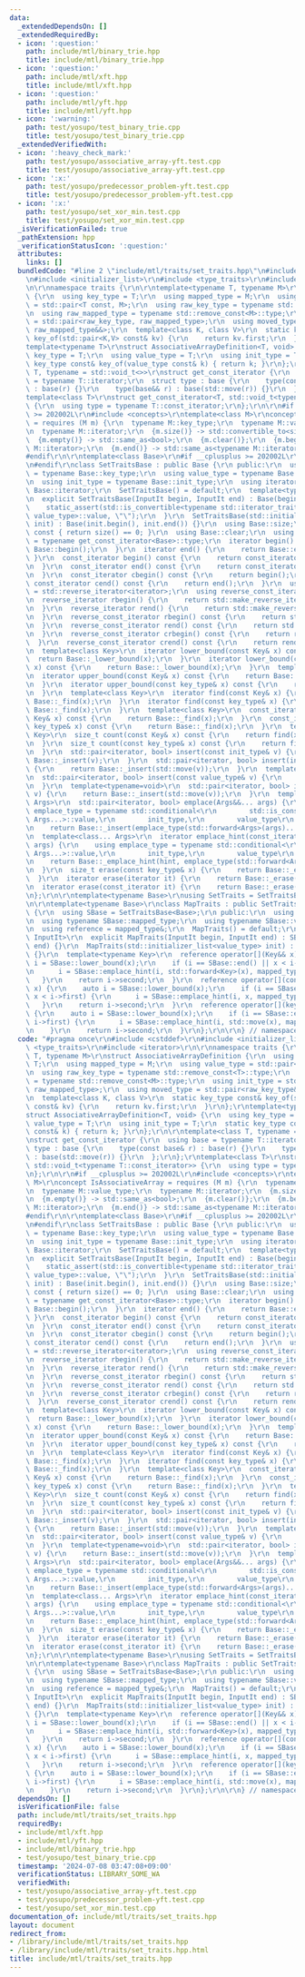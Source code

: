 ```yaml
---
data:
  _extendedDependsOn: []
  _extendedRequiredBy:
  - icon: ':question:'
    path: include/mtl/binary_trie.hpp
    title: include/mtl/binary_trie.hpp
  - icon: ':question:'
    path: include/mtl/xft.hpp
    title: include/mtl/xft.hpp
  - icon: ':question:'
    path: include/mtl/yft.hpp
    title: include/mtl/yft.hpp
  - icon: ':warning:'
    path: test/yosupo/test_binary_trie.cpp
    title: test/yosupo/test_binary_trie.cpp
  _extendedVerifiedWith:
  - icon: ':heavy_check_mark:'
    path: test/yosupo/associative_array-yft.test.cpp
    title: test/yosupo/associative_array-yft.test.cpp
  - icon: ':x:'
    path: test/yosupo/predecessor_problem-yft.test.cpp
    title: test/yosupo/predecessor_problem-yft.test.cpp
  - icon: ':x:'
    path: test/yosupo/set_xor_min.test.cpp
    title: test/yosupo/set_xor_min.test.cpp
  _isVerificationFailed: true
  _pathExtension: hpp
  _verificationStatusIcon: ':question:'
  attributes:
    links: []
  bundledCode: "#line 2 \"include/mtl/traits/set_traits.hpp\"\n#include <cstddef>\r\
    \n#include <initializer_list>\r\n#include <type_traits>\r\n#include <iterator>\r\
    \n\r\nnamespace traits {\r\n\r\ntemplate<typename T, typename M>\r\nstruct AssociativeArrayDefinition\
    \ {\r\n  using key_type = T;\r\n  using mapped_type = M;\r\n  using value_type\
    \ = std::pair<T const, M>;\r\n  using raw_key_type = typename std::remove_const<T>::type;\r\
    \n  using raw_mapped_type = typename std::remove_const<M>::type;\r\n  using init_type\
    \ = std::pair<raw_key_type, raw_mapped_type>;\r\n  using moved_type = std::pair<raw_key_type&&,\
    \ raw_mapped_type&&>;\r\n  template<class K, class V>\r\n  static key_type const&\
    \ key_of(std::pair<K,V> const& kv) {\r\n    return kv.first;\r\n  }\r\n};\r\n\
    template<typename T>\r\nstruct AssociativeArrayDefinition<T, void> {\r\n  using\
    \ key_type = T;\r\n  using value_type = T;\r\n  using init_type = T;\r\n  static\
    \ key_type const& key_of(value_type const& k) { return k; }\r\n};\r\n\r\ntemplate<class\
    \ T, typename = std::void_t<>>\r\nstruct get_const_iterator {\r\n  using base\
    \ = typename T::iterator;\r\n  struct type : base {\r\n    type(const base& r)\
    \ : base(r) {}\r\n    type(base&& r) : base(std::move(r)) {}\r\n  };\r\n};\r\n\
    template<class T>\r\nstruct get_const_iterator<T, std::void_t<typename T::const_iterator>>\
    \ {\r\n  using type = typename T::const_iterator;\r\n};\r\n\r\n#if __cplusplus\
    \ >= 202002L\r\n#include <concepts>\r\ntemplate<class M>\r\nconcept IsAssociativeArray\
    \ = requires (M m) {\r\n  typename M::key_type;\r\n  typename M::value_type;\r\
    \n  typename M::iterator;\r\n  {m.size()} -> std::convertible_to<size_t>;\r\n\
    \  {m.empty()} -> std::same_as<bool>;\r\n  {m.clear()};\r\n  {m.begin()} -> std::same_as<typename\
    \ M::iterator>;\r\n  {m.end()} -> std::same_as<typename M::iterator>;\r\n};\r\n\
    #endif\r\n\r\ntemplate<class Base>\r\n#if __cplusplus >= 202002L\r\nrequires IsAssociativeArray<Base>\r\
    \n#endif\r\nclass SetTraitsBase : public Base {\r\n public:\r\n  using key_type\
    \ = typename Base::key_type;\r\n  using value_type = typename Base::value_type;\r\
    \n  using init_type = typename Base::init_type;\r\n  using iterator = typename\
    \ Base::iterator;\r\n  SetTraitsBase() = default;\r\n  template<typename InputIt>\r\
    \n  explicit SetTraitsBase(InputIt begin, InputIt end) : Base(begin, end) {\r\n\
    \    static_assert(std::is_convertible<typename std::iterator_traits<InputIt>::value_type,\
    \ value_type>::value, \"\");\r\n  }\r\n  SetTraitsBase(std::initializer_list<value_type>\
    \ init) : Base(init.begin(), init.end()) {}\r\n  using Base::size;\r\n  bool empty()\
    \ const { return size() == 0; }\r\n  using Base::clear;\r\n  using const_iterator\
    \ = typename get_const_iterator<Base>::type;\r\n  iterator begin() {\r\n    return\
    \ Base::begin();\r\n  }\r\n  iterator end() {\r\n    return Base::end();\r\n \
    \ }\r\n  const_iterator begin() const {\r\n    return const_iterator(Base::begin());\r\
    \n  }\r\n  const_iterator end() const {\r\n    return const_iterator(Base::end());\r\
    \n  }\r\n  const_iterator cbegin() const {\r\n    return begin();\r\n  }\r\n \
    \ const_iterator cend() const {\r\n    return end();\r\n  }\r\n  using reverse_iterator\
    \ = std::reverse_iterator<iterator>;\r\n  using reverse_const_iterator = std::reverse_iterator<const_iterator>;\r\
    \n  reverse_iterator rbegin() {\r\n    return std::make_reverse_iterator(end());\r\
    \n  }\r\n  reverse_iterator rend() {\r\n    return std::make_reverse_iterator(begin());\r\
    \n  }\r\n  reverse_const_iterator rbegin() const {\r\n    return std::make_reverse_iterator(end());\r\
    \n  }\r\n  reverse_const_iterator rend() const {\r\n    return std::make_reverse_iterator(begin());\r\
    \n  }\r\n  reverse_const_iterator crbegin() const {\r\n    return rbegin();\r\n\
    \  }\r\n  reverse_const_iterator crend() const {\r\n    return rend();\r\n  }\r\
    \n  template<class Key>\r\n  iterator lower_bound(const Key& x) const {\r\n  \
    \  return Base::_lower_bound(x);\r\n  }\r\n  iterator lower_bound(const key_type&\
    \ x) const {\r\n    return Base::_lower_bound(x);\r\n  }\r\n  template<class Key>\r\
    \n  iterator upper_bound(const Key& x) const {\r\n    return Base::_upper_bound(x);\r\
    \n  }\r\n  iterator upper_bound(const key_type& x) const {\r\n    return Base::_upper_bound(x);\r\
    \n  }\r\n  template<class Key>\r\n  iterator find(const Key& x) {\r\n    return\
    \ Base::_find(x);\r\n  }\r\n  iterator find(const key_type& x) {\r\n    return\
    \ Base::_find(x);\r\n  }\r\n  template<class Key>\r\n  const_iterator find(const\
    \ Key& x) const {\r\n    return Base::_find(x);\r\n  }\r\n  const_iterator find(const\
    \ key_type& x) const {\r\n    return Base::_find(x);\r\n  }\r\n  template<class\
    \ Key>\r\n  size_t count(const Key& x) const {\r\n    return find(x) != end();\r\
    \n  }\r\n  size_t count(const key_type& x) const {\r\n    return find(x) != end();\r\
    \n  }\r\n  std::pair<iterator, bool> insert(const init_type& v) {\r\n    return\
    \ Base::_insert(v);\r\n  }\r\n  std::pair<iterator, bool> insert(init_type&& v)\
    \ {\r\n    return Base::_insert(std::move(v));\r\n  }\r\n  template<typename=void>\r\
    \n  std::pair<iterator, bool> insert(const value_type& v) {\r\n    return Base::_insert(v);\r\
    \n  }\r\n  template<typename=void>\r\n  std::pair<iterator, bool> insert(value_type&&\
    \ v) {\r\n    return Base::_insert(std::move(v));\r\n  }\r\n  template<class...\
    \ Args>\r\n  std::pair<iterator, bool> emplace(Args&&... args) {\r\n    using\
    \ emplace_type = typename std::conditional<\r\n        std::is_constructible<init_type,\
    \ Args...>::value,\r\n        init_type,\r\n        value_type\r\n    >::type;\r\
    \n    return Base::_insert(emplace_type(std::forward<Args>(args)...));\r\n  }\r\
    \n  template<class... Args>\r\n  iterator emplace_hint(const_iterator hint, Args&&...\
    \ args) {\r\n    using emplace_type = typename std::conditional<\r\n        std::is_constructible<init_type,\
    \ Args...>::value,\r\n        init_type,\r\n        value_type\r\n    >::type;\r\
    \n    return Base::_emplace_hint(hint, emplace_type(std::forward<Args>(args)...));\r\
    \n  }\r\n  size_t erase(const key_type& x) {\r\n    return Base::_erase(x);\r\n\
    \  }\r\n  iterator erase(iterator it) {\r\n    return Base::_erase(it);\r\n  }\r\
    \n  iterator erase(const_iterator it) {\r\n    return Base::_erase(it);\r\n  }\r\
    \n};\r\n\r\ntemplate<typename Base>\r\nusing SetTraits = SetTraitsBase<Base>;\r\
    \n\r\ntemplate<typename Base>\r\nclass MapTraits : public SetTraitsBase<Base>\
    \ {\r\n  using SBase = SetTraitsBase<Base>;\r\n public:\r\n  using typename SBase::key_type;\r\
    \n  using typename SBase::mapped_type;\r\n  using typename SBase::value_type;\r\
    \n  using reference = mapped_type&;\r\n  MapTraits() = default;\r\n  template<typename\
    \ InputIt>\r\n  explicit MapTraits(InputIt begin, InputIt end) : SBase(begin,\
    \ end) {}\r\n  MapTraits(std::initializer_list<value_type> init) : SBase(init)\
    \ {}\r\n  template<typename Key>\r\n  reference operator[](Key&& x) {\r\n    auto\
    \ i = SBase::lower_bound(x);\r\n    if (i == SBase::end() || x < i->first) {\r\
    \n      i = SBase::emplace_hint(i, std::forward<Key>(x), mapped_type());\r\n \
    \   }\r\n    return i->second;\r\n  }\r\n  reference operator[](const key_type&\
    \ x) {\r\n    auto i = SBase::lower_bound(x);\r\n    if (i == SBase::end() ||\
    \ x < i->first) {\r\n      i = SBase::emplace_hint(i, x, mapped_type());\r\n \
    \   }\r\n    return i->second;\r\n  }\r\n  reference operator[](key_type&& x)\
    \ {\r\n    auto i = SBase::lower_bound(x);\r\n    if (i == SBase::end() || x <\
    \ i->first) {\r\n      i = SBase::emplace_hint(i, std::move(x), mapped_type());\r\
    \n    }\r\n    return i->second;\r\n  }\r\n};\r\n\r\n} // namespace traits\n"
  code: "#pragma once\r\n#include <cstddef>\r\n#include <initializer_list>\r\n#include\
    \ <type_traits>\r\n#include <iterator>\r\n\r\nnamespace traits {\r\n\r\ntemplate<typename\
    \ T, typename M>\r\nstruct AssociativeArrayDefinition {\r\n  using key_type =\
    \ T;\r\n  using mapped_type = M;\r\n  using value_type = std::pair<T const, M>;\r\
    \n  using raw_key_type = typename std::remove_const<T>::type;\r\n  using raw_mapped_type\
    \ = typename std::remove_const<M>::type;\r\n  using init_type = std::pair<raw_key_type,\
    \ raw_mapped_type>;\r\n  using moved_type = std::pair<raw_key_type&&, raw_mapped_type&&>;\r\
    \n  template<class K, class V>\r\n  static key_type const& key_of(std::pair<K,V>\
    \ const& kv) {\r\n    return kv.first;\r\n  }\r\n};\r\ntemplate<typename T>\r\n\
    struct AssociativeArrayDefinition<T, void> {\r\n  using key_type = T;\r\n  using\
    \ value_type = T;\r\n  using init_type = T;\r\n  static key_type const& key_of(value_type\
    \ const& k) { return k; }\r\n};\r\n\r\ntemplate<class T, typename = std::void_t<>>\r\
    \nstruct get_const_iterator {\r\n  using base = typename T::iterator;\r\n  struct\
    \ type : base {\r\n    type(const base& r) : base(r) {}\r\n    type(base&& r)\
    \ : base(std::move(r)) {}\r\n  };\r\n};\r\ntemplate<class T>\r\nstruct get_const_iterator<T,\
    \ std::void_t<typename T::const_iterator>> {\r\n  using type = typename T::const_iterator;\r\
    \n};\r\n\r\n#if __cplusplus >= 202002L\r\n#include <concepts>\r\ntemplate<class\
    \ M>\r\nconcept IsAssociativeArray = requires (M m) {\r\n  typename M::key_type;\r\
    \n  typename M::value_type;\r\n  typename M::iterator;\r\n  {m.size()} -> std::convertible_to<size_t>;\r\
    \n  {m.empty()} -> std::same_as<bool>;\r\n  {m.clear()};\r\n  {m.begin()} -> std::same_as<typename\
    \ M::iterator>;\r\n  {m.end()} -> std::same_as<typename M::iterator>;\r\n};\r\n\
    #endif\r\n\r\ntemplate<class Base>\r\n#if __cplusplus >= 202002L\r\nrequires IsAssociativeArray<Base>\r\
    \n#endif\r\nclass SetTraitsBase : public Base {\r\n public:\r\n  using key_type\
    \ = typename Base::key_type;\r\n  using value_type = typename Base::value_type;\r\
    \n  using init_type = typename Base::init_type;\r\n  using iterator = typename\
    \ Base::iterator;\r\n  SetTraitsBase() = default;\r\n  template<typename InputIt>\r\
    \n  explicit SetTraitsBase(InputIt begin, InputIt end) : Base(begin, end) {\r\n\
    \    static_assert(std::is_convertible<typename std::iterator_traits<InputIt>::value_type,\
    \ value_type>::value, \"\");\r\n  }\r\n  SetTraitsBase(std::initializer_list<value_type>\
    \ init) : Base(init.begin(), init.end()) {}\r\n  using Base::size;\r\n  bool empty()\
    \ const { return size() == 0; }\r\n  using Base::clear;\r\n  using const_iterator\
    \ = typename get_const_iterator<Base>::type;\r\n  iterator begin() {\r\n    return\
    \ Base::begin();\r\n  }\r\n  iterator end() {\r\n    return Base::end();\r\n \
    \ }\r\n  const_iterator begin() const {\r\n    return const_iterator(Base::begin());\r\
    \n  }\r\n  const_iterator end() const {\r\n    return const_iterator(Base::end());\r\
    \n  }\r\n  const_iterator cbegin() const {\r\n    return begin();\r\n  }\r\n \
    \ const_iterator cend() const {\r\n    return end();\r\n  }\r\n  using reverse_iterator\
    \ = std::reverse_iterator<iterator>;\r\n  using reverse_const_iterator = std::reverse_iterator<const_iterator>;\r\
    \n  reverse_iterator rbegin() {\r\n    return std::make_reverse_iterator(end());\r\
    \n  }\r\n  reverse_iterator rend() {\r\n    return std::make_reverse_iterator(begin());\r\
    \n  }\r\n  reverse_const_iterator rbegin() const {\r\n    return std::make_reverse_iterator(end());\r\
    \n  }\r\n  reverse_const_iterator rend() const {\r\n    return std::make_reverse_iterator(begin());\r\
    \n  }\r\n  reverse_const_iterator crbegin() const {\r\n    return rbegin();\r\n\
    \  }\r\n  reverse_const_iterator crend() const {\r\n    return rend();\r\n  }\r\
    \n  template<class Key>\r\n  iterator lower_bound(const Key& x) const {\r\n  \
    \  return Base::_lower_bound(x);\r\n  }\r\n  iterator lower_bound(const key_type&\
    \ x) const {\r\n    return Base::_lower_bound(x);\r\n  }\r\n  template<class Key>\r\
    \n  iterator upper_bound(const Key& x) const {\r\n    return Base::_upper_bound(x);\r\
    \n  }\r\n  iterator upper_bound(const key_type& x) const {\r\n    return Base::_upper_bound(x);\r\
    \n  }\r\n  template<class Key>\r\n  iterator find(const Key& x) {\r\n    return\
    \ Base::_find(x);\r\n  }\r\n  iterator find(const key_type& x) {\r\n    return\
    \ Base::_find(x);\r\n  }\r\n  template<class Key>\r\n  const_iterator find(const\
    \ Key& x) const {\r\n    return Base::_find(x);\r\n  }\r\n  const_iterator find(const\
    \ key_type& x) const {\r\n    return Base::_find(x);\r\n  }\r\n  template<class\
    \ Key>\r\n  size_t count(const Key& x) const {\r\n    return find(x) != end();\r\
    \n  }\r\n  size_t count(const key_type& x) const {\r\n    return find(x) != end();\r\
    \n  }\r\n  std::pair<iterator, bool> insert(const init_type& v) {\r\n    return\
    \ Base::_insert(v);\r\n  }\r\n  std::pair<iterator, bool> insert(init_type&& v)\
    \ {\r\n    return Base::_insert(std::move(v));\r\n  }\r\n  template<typename=void>\r\
    \n  std::pair<iterator, bool> insert(const value_type& v) {\r\n    return Base::_insert(v);\r\
    \n  }\r\n  template<typename=void>\r\n  std::pair<iterator, bool> insert(value_type&&\
    \ v) {\r\n    return Base::_insert(std::move(v));\r\n  }\r\n  template<class...\
    \ Args>\r\n  std::pair<iterator, bool> emplace(Args&&... args) {\r\n    using\
    \ emplace_type = typename std::conditional<\r\n        std::is_constructible<init_type,\
    \ Args...>::value,\r\n        init_type,\r\n        value_type\r\n    >::type;\r\
    \n    return Base::_insert(emplace_type(std::forward<Args>(args)...));\r\n  }\r\
    \n  template<class... Args>\r\n  iterator emplace_hint(const_iterator hint, Args&&...\
    \ args) {\r\n    using emplace_type = typename std::conditional<\r\n        std::is_constructible<init_type,\
    \ Args...>::value,\r\n        init_type,\r\n        value_type\r\n    >::type;\r\
    \n    return Base::_emplace_hint(hint, emplace_type(std::forward<Args>(args)...));\r\
    \n  }\r\n  size_t erase(const key_type& x) {\r\n    return Base::_erase(x);\r\n\
    \  }\r\n  iterator erase(iterator it) {\r\n    return Base::_erase(it);\r\n  }\r\
    \n  iterator erase(const_iterator it) {\r\n    return Base::_erase(it);\r\n  }\r\
    \n};\r\n\r\ntemplate<typename Base>\r\nusing SetTraits = SetTraitsBase<Base>;\r\
    \n\r\ntemplate<typename Base>\r\nclass MapTraits : public SetTraitsBase<Base>\
    \ {\r\n  using SBase = SetTraitsBase<Base>;\r\n public:\r\n  using typename SBase::key_type;\r\
    \n  using typename SBase::mapped_type;\r\n  using typename SBase::value_type;\r\
    \n  using reference = mapped_type&;\r\n  MapTraits() = default;\r\n  template<typename\
    \ InputIt>\r\n  explicit MapTraits(InputIt begin, InputIt end) : SBase(begin,\
    \ end) {}\r\n  MapTraits(std::initializer_list<value_type> init) : SBase(init)\
    \ {}\r\n  template<typename Key>\r\n  reference operator[](Key&& x) {\r\n    auto\
    \ i = SBase::lower_bound(x);\r\n    if (i == SBase::end() || x < i->first) {\r\
    \n      i = SBase::emplace_hint(i, std::forward<Key>(x), mapped_type());\r\n \
    \   }\r\n    return i->second;\r\n  }\r\n  reference operator[](const key_type&\
    \ x) {\r\n    auto i = SBase::lower_bound(x);\r\n    if (i == SBase::end() ||\
    \ x < i->first) {\r\n      i = SBase::emplace_hint(i, x, mapped_type());\r\n \
    \   }\r\n    return i->second;\r\n  }\r\n  reference operator[](key_type&& x)\
    \ {\r\n    auto i = SBase::lower_bound(x);\r\n    if (i == SBase::end() || x <\
    \ i->first) {\r\n      i = SBase::emplace_hint(i, std::move(x), mapped_type());\r\
    \n    }\r\n    return i->second;\r\n  }\r\n};\r\n\r\n} // namespace traits"
  dependsOn: []
  isVerificationFile: false
  path: include/mtl/traits/set_traits.hpp
  requiredBy:
  - include/mtl/xft.hpp
  - include/mtl/yft.hpp
  - include/mtl/binary_trie.hpp
  - test/yosupo/test_binary_trie.cpp
  timestamp: '2024-07-08 03:47:08+09:00'
  verificationStatus: LIBRARY_SOME_WA
  verifiedWith:
  - test/yosupo/associative_array-yft.test.cpp
  - test/yosupo/predecessor_problem-yft.test.cpp
  - test/yosupo/set_xor_min.test.cpp
documentation_of: include/mtl/traits/set_traits.hpp
layout: document
redirect_from:
- /library/include/mtl/traits/set_traits.hpp
- /library/include/mtl/traits/set_traits.hpp.html
title: include/mtl/traits/set_traits.hpp
---
```

